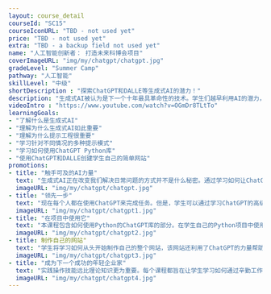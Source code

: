 ```yaml
---
layout: course_detail
courseId: "SC15"
courseIconURL: "TBD - not used yet"
price: "TBD - not used yet"
extra: "TBD - a backup field not used yet"
name: "人工智能创新者： 打造未来科博会项目"
coverImageURL: "img/my/chatgpt/chatgpt.jpg"
gradeLevel: "Summer Camp"
pathway: "人工智能"
skillLevel: "中级"
shortDescription : "探索ChatGPT和DALLE等生成式AI的潜力！"
description: "生成式AI被认为是下一个十年最具革命性的技术。学生们越早利用AI的潜力，他们就会为未来做好更充分的准备。在这个夏令营中，学生们将学习如何最佳地利用OpenAI的生成式AI系统，如ChatGPT和DALLE，并创建令人震惊的项目，这些项目将会在科学展览展示时给大家留下深刻印象。"
videoIntro : "https://www.youtube.com/watch?v=OGmDr8TLtTo"
learningGoals:
- "了解什么是生成式AI"
- "理解为什么生成式AI如此重要"
- "理解为什么提示工程很重要"
- "学习针对不同情况的多种提示模式"
- "学习如何使用ChatGPT Python库"
- "使用ChatGPT和DALLE创建学生自己的简单网站"
promotions:
- title: "触手可及的AI力量"
  text: "生成式AI正在改变我们解决日常问题的方式并不是什么秘密。通过学习如何让ChatGPT和DALLE几乎完成学生需要的任何事情，走在前沿。"
  imageURL: "img/my/chatgpt/chatgpt.jpg"
- title: "领先一步"
  text: "现在每个人都在使用ChatGPT来完成任务。但是，学生可以通过学习ChatGPT的高级技巧和窍门来领先一步，更快地完成任务。"
  imageURL: "img/my/chatgpt/chatgpt1.jpg"
- title: "在项目中使用它"
  text: "本课程包含如何使用Python的ChatGPT库的部分。在学生自己的Python项目中使用这个库，学生可以将这些项目提交到比赛中。"
  imageURL: "img/my/chatgpt/chatgpt2.jpg"
- title: 制作自己的网站"
  text: "学生将学习如何从头开始制作自己的整个网站，该网站还利用了ChatGPT的力量帮助访问者。"
  imageURL: "img/my/chatgpt/chatgpt3.jpg"
- title: "成为下一个成功的年轻企业家"
  text: "实践操作技能远比理论知识更为重要。每个课程都旨在让学生学习如何通过辛勤工作，将一个项目的想法变为现实。这些挑战期间培养出来的是年轻的小企业家。"
  imageURL: "img/my/chatgpt/chatgpt4.jpg"
---
```

